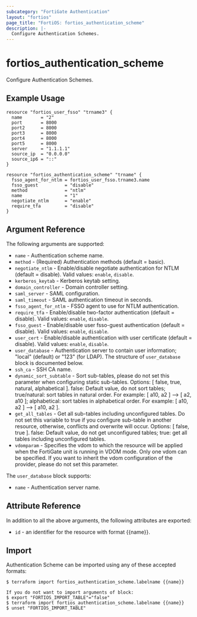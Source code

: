 ```yaml
---
subcategory: "FortiGate Authentication"
layout: "fortios"
page_title: "FortiOS: fortios_authentication_scheme"
description: |-
  Configure Authentication Schemes.
---
```


# fortios_authentication_scheme
Configure Authentication Schemes.

## Example Usage

```hcl
resource "fortios_user_fsso" "trname3" {
  name       = "2"
  port       = 8000
  port2      = 8000
  port3      = 8000
  port4      = 8000
  port5      = 8000
  server     = "1.1.1.1"
  source_ip  = "0.0.0.0"
  source_ip6 = "::"
}

resource "fortios_authentication_scheme" "trname" {
  fsso_agent_for_ntlm = fortios_user_fsso.trname3.name
  fsso_guest          = "disable"
  method              = "ntlm"
  name                = "1"
  negotiate_ntlm      = "enable"
  require_tfa         = "disable"
}
```

## Argument Reference

The following arguments are supported:

* `name` - Authentication scheme name.
* `method` - (Required) Authentication methods (default = basic).
* `negotiate_ntlm` - Enable/disable negotiate authentication for NTLM (default = disable). Valid values: `enable`, `disable`.
* `kerberos_keytab` - Kerberos keytab setting.
* `domain_controller` - Domain controller setting.
* `saml_server` - SAML configuration.
* `saml_timeout` - SAML authentication timeout in seconds.
* `fsso_agent_for_ntlm` - FSSO agent to use for NTLM authentication.
* `require_tfa` - Enable/disable two-factor authentication (default = disable). Valid values: `enable`, `disable`.
* `fsso_guest` - Enable/disable user fsso-guest authentication (default = disable). Valid values: `enable`, `disable`.
* `user_cert` - Enable/disable authentication with user certificate (default = disable). Valid values: `enable`, `disable`.
* `user_database` - Authentication server to contain user information; "local" (default) or "123" (for LDAP). The structure of `user_database` block is documented below.
* `ssh_ca` - SSH CA name.
* `dynamic_sort_subtable` - Sort sub-tables, please do not set this parameter when configuring static sub-tables. Options: [ false, true, natural, alphabetical ]. false: Default value, do not sort tables; true/natural: sort tables in natural order. For example: [ a10, a2 ] --> [ a2, a10 ]; alphabetical: sort tables in alphabetical order. For example: [ a10, a2 ] --> [ a10, a2 ].
* `get_all_tables` - Get all sub-tables including unconfigured tables. Do not set this variable to true if you configure sub-table in another resource, otherwise, conflicts and overwrite will occur. Options: [ false, true ]. false: Default value, do not get unconfigured tables; true: get all tables including unconfigured tables. 
* `vdomparam` - Specifies the vdom to which the resource will be applied when the FortiGate unit is running in VDOM mode. Only one vdom can be specified. If you want to inherit the vdom configuration of the provider, please do not set this parameter.

The `user_database` block supports:

* `name` - Authentication server name.


## Attribute Reference

In addition to all the above arguments, the following attributes are exported:
* `id` - an identifier for the resource with format {{name}}.

## Import

Authentication Scheme can be imported using any of these accepted formats:
```
$ terraform import fortios_authentication_scheme.labelname {{name}}

If you do not want to import arguments of block:
$ export "FORTIOS_IMPORT_TABLE"="false"
$ terraform import fortios_authentication_scheme.labelname {{name}}
$ unset "FORTIOS_IMPORT_TABLE"
```
